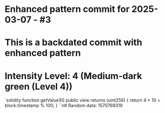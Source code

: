 ﻿# Enhanced pattern commit for 2025-03-07 - #3
# This is a backdated commit with enhanced pattern
# Intensity Level: 4 (Medium-dark green (Level 4))
`solidity
function getValue3() public view returns (uint256) {
    return 4 * 10 + block.timestamp % 100;
}
``n# Random data: 1570769319

